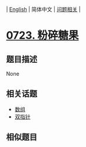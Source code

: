 
| [English](README_EN.md) | 简体中文 | [问题相关](QUESTION.md) |
# [0723. 粉碎糖果](https://leetcode-cn.com/problems/candy-crush/)
## 题目描述
None
## 相关话题
- [数组](https://leetcode-cn.com/tag/array)
- [双指针](https://leetcode-cn.com/tag/two-pointers)
## 相似题目

